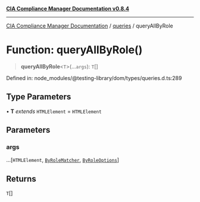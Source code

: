 [**CIA Compliance Manager Documentation v0.8.4**](../../../README.md)

***

[CIA Compliance Manager Documentation](../../../globals.md) / [queries](../README.md) / queryAllByRole

# Function: queryAllByRole()

> **queryAllByRole**\<`T`\>(...`args`): `T`[]

Defined in: node\_modules/@testing-library/dom/types/queries.d.ts:289

## Type Parameters

• **T** *extends* `HTMLElement` = `HTMLElement`

## Parameters

### args

...\[`HTMLElement`, [`ByRoleMatcher`](../../../type-aliases/ByRoleMatcher.md), [`ByRoleOptions`](../interfaces/ByRoleOptions.md)\]

## Returns

`T`[]
